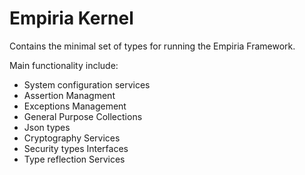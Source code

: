﻿Empiria Kernel
==============

Contains the minimal set of types for running the Empiria Framework.

Main functionality include:

* System configuration services
* Assertion Managment
* Exceptions Management
* General Purpose Collections
* Json types
* Cryptography Services
* Security types Interfaces
* Type reflection Services
